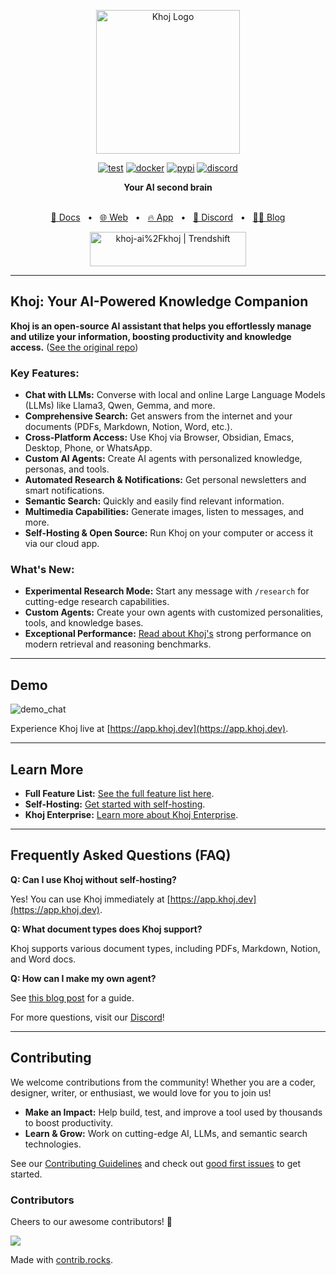 <p align="center"><img src="https://assets.khoj.dev/khoj-logo-sideways-1200x540.png" width="230" alt="Khoj Logo"></p>

<div align="center">

[![test](https://github.com/khoj-ai/khoj/actions/workflows/test.yml/badge.svg)](https://github.com/khoj-ai/khoj/actions/workflows/test.yml)
[![docker](https://github.com/khoj-ai/khoj/actions/workflows/dockerize.yml/badge.svg)](https://github.com/khoj-ai/khoj/pkgs/container/khoj)
[![pypi](https://github.com/khoj-ai/khoj/actions/workflows/pypi.yml/badge.svg)](https://pypi.org/project/khoj/)
[![discord](https://img.shields.io/discord/1112065956647284756?style=plastic&label=discord)](https://discord.gg/BDgyabRM6e)

</div>

<div align="center">
<b>Your AI second brain</b>
</div>

<br />

<div align="center">

[📑 Docs](https://docs.khoj.dev)
<span>&nbsp;&nbsp;•&nbsp;&nbsp;</span>
[🌐 Web](https://khoj.dev)
<span>&nbsp;&nbsp;•&nbsp;&nbsp;</span>
[🔥 App](https://app.khoj.dev)
<span>&nbsp;&nbsp;•&nbsp;&nbsp;</span>
[💬 Discord](https://discord.gg/BDgyabRM6e)
<span>&nbsp;&nbsp;•&nbsp;&nbsp;</span>
[✍🏽 Blog](https://blog.khoj.dev)

<a href="https://trendshift.io/repositories/10318" target="_blank"><img src="https://trendshift.io/api/badge/repositories/10318" alt="khoj-ai%2Fkhoj | Trendshift" style="width: 250px; height: 55px;" width="250" height="55"/></a>

</div>

---

## Khoj: Your AI-Powered Knowledge Companion

**Khoj is an open-source AI assistant that helps you effortlessly manage and utilize your information, boosting productivity and knowledge access.** ([See the original repo](https://github.com/khoj-ai/khoj))

### Key Features:

*   **Chat with LLMs:** Converse with local and online Large Language Models (LLMs) like Llama3, Qwen, Gemma, and more.
*   **Comprehensive Search:** Get answers from the internet and your documents (PDFs, Markdown, Notion, Word, etc.).
*   **Cross-Platform Access:** Use Khoj via Browser, Obsidian, Emacs, Desktop, Phone, or WhatsApp.
*   **Custom AI Agents:** Create AI agents with personalized knowledge, personas, and tools.
*   **Automated Research & Notifications:** Get personal newsletters and smart notifications.
*   **Semantic Search:** Quickly and easily find relevant information.
*   **Multimedia Capabilities:** Generate images, listen to messages, and more.
*   **Self-Hosting & Open Source:** Run Khoj on your computer or access it via our cloud app.

### What's New:

*   **Experimental Research Mode:** Start any message with `/research` for cutting-edge research capabilities.
*   **Custom Agents:** Create your own agents with customized personalities, tools, and knowledge bases.
*   **Exceptional Performance:** [Read about Khoj's](https://blog.khoj.dev/posts/evaluate-khoj-quality/) strong performance on modern retrieval and reasoning benchmarks.

---

## Demo

![demo_chat](https://github.com/khoj-ai/khoj/blob/master/documentation/assets/img/quadratic_equation_khoj_web.gif?raw=true)

Experience Khoj live at [https://app.khoj.dev](https://app.khoj.dev).

---

## Learn More

*   **Full Feature List:** [See the full feature list here](https://docs.khoj.dev/category/features).
*   **Self-Hosting:** [Get started with self-hosting](https://docs.khoj.dev/get-started/setup).
*   **Khoj Enterprise:** [Learn more about Khoj Enterprise](https://khoj.dev/teams).

---

## Frequently Asked Questions (FAQ)

**Q: Can I use Khoj without self-hosting?**

Yes! You can use Khoj immediately at [https://app.khoj.dev](https://app.khoj.dev).

**Q: What document types does Khoj support?**

Khoj supports various document types, including PDFs, Markdown, Notion, and Word docs.

**Q: How can I make my own agent?**

See [this blog post](https://blog.khoj.dev/posts/create-agents-on-khoj/) for a guide.

For more questions, visit our [Discord](https://discord.gg/BDgyabRM6e)!

---

## Contributing

We welcome contributions from the community! Whether you are a coder, designer, writer, or enthusiast, we would love for you to join us!

*   **Make an Impact:** Help build, test, and improve a tool used by thousands to boost productivity.
*   **Learn & Grow:** Work on cutting-edge AI, LLMs, and semantic search technologies.

See our [Contributing Guidelines](https://docs.khoj.dev/contributing/development) and check out [good first issues](https://github.com/khoj-ai/khoj/contribute) to get started.

### Contributors
Cheers to our awesome contributors! 🎉

<a href="https://github.com/khoj-ai/khoj/graphs/contributors">
  <img src="https://contrib.rocks/image?repo=khoj-ai/khoj" />
</a>

Made with [contrib.rocks](https://contrib.rocks).